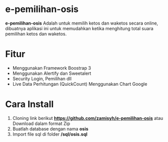 # e-pemilihan-osis
<b>e-pemilihan-osis</b> Adalah untuk memilih ketos dan waketos secara online, dibuatnya aplikasi ini untuk memudahkan ketika menghitung
total suara pemilihan ketos dan waketos.

# Fitur
- Menggunakan Framework Boostrap 3
- Menggunakan Alertify dan Sweetalert
- Security Login, Pemilihan dll
- Live Data Perhitungan (QuickCount) Menggunakan Chart Google

# Cara Install

1. Cloning link berikut <b>https://github.com/zamisyh/e-pemilihan-osis</b> atau Download dalam format Zip
2. Buatlah database dengan nama <b>osis</b>
3. Import file sql di folder <b>/sql/osis.sql</b>
